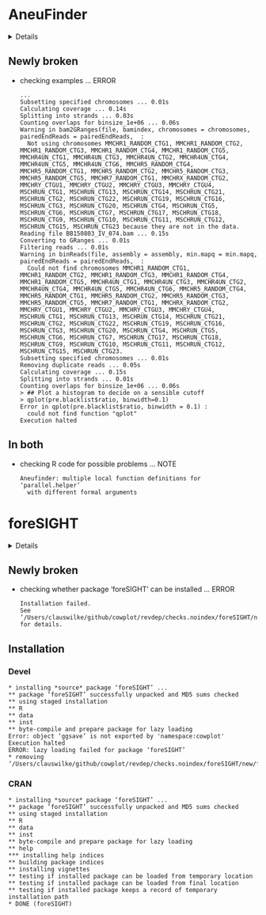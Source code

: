 # AneuFinder

<details>

* Version: 1.12.0
* Source code: https://github.com/cran/AneuFinder
* URL: https://github.com/ataudt/aneufinder.git
* Date/Publication: 2019-05-02
* Number of recursive dependencies: 102

Run `revdep_details(,"AneuFinder")` for more info

</details>

## Newly broken

*   checking examples ... ERROR
    ```
    ...
    Subsetting specified chromosomes ... 0.01s
    Calculating coverage ... 0.14s
    Splitting into strands ... 0.03s
    Counting overlaps for binsize_1e+06 ... 0.06s
    Warning in bam2GRanges(file, bamindex, chromosomes = chromosomes, pairedEndReads = pairedEndReads,  :
      Not using chromosomes MMCHR1_RANDOM_CTG1, MMCHR1_RANDOM_CTG2, MMCHR1_RANDOM_CTG3, MMCHR1_RANDOM_CTG4, MMCHR1_RANDOM_CTG5, MMCHR4UN_CTG1, MMCHR4UN_CTG3, MMCHR4UN_CTG2, MMCHR4UN_CTG4, MMCHR4UN_CTG5, MMCHR4UN_CTG6, MMCHR5_RANDOM_CTG4, MMCHR5_RANDOM_CTG1, MMCHR5_RANDOM_CTG2, MMCHR5_RANDOM_CTG3, MMCHR5_RANDOM_CTG5, MMCHR7_RANDOM_CTG1, MMCHRX_RANDOM_CTG2, MMCHRY_CTGU1, MMCHRY_CTGU2, MMCHRY_CTGU3, MMCHRY_CTGU4, MSCHRUN_CTG1, MSCHRUN_CTG13, MSCHRUN_CTG14, MSCHRUN_CTG21, MSCHRUN_CTG2, MSCHRUN_CTG22, MSCHRUN_CTG19, MSCHRUN_CTG16, MSCHRUN_CTG3, MSCHRUN_CTG20, MSCHRUN_CTG4, MSCHRUN_CTG5, MSCHRUN_CTG6, MSCHRUN_CTG7, MSCHRUN_CTG17, MSCHRUN_CTG18, MSCHRUN_CTG9, MSCHRUN_CTG10, MSCHRUN_CTG11, MSCHRUN_CTG12, MSCHRUN_CTG15, MSCHRUN_CTG23 because they are not in the data.
    Reading file BB150803_IV_074.bam ... 0.15s
    Converting to GRanges ... 0.01s
    Filtering reads ... 0.01s
    Warning in binReads(file, assembly = assembly, min.mapq = min.mapq, pairedEndReads = pairedEndReads,  :
      Could not find chromosomes MMCHR1_RANDOM_CTG1, MMCHR1_RANDOM_CTG2, MMCHR1_RANDOM_CTG3, MMCHR1_RANDOM_CTG4, MMCHR1_RANDOM_CTG5, MMCHR4UN_CTG1, MMCHR4UN_CTG3, MMCHR4UN_CTG2, MMCHR4UN_CTG4, MMCHR4UN_CTG5, MMCHR4UN_CTG6, MMCHR5_RANDOM_CTG4, MMCHR5_RANDOM_CTG1, MMCHR5_RANDOM_CTG2, MMCHR5_RANDOM_CTG3, MMCHR5_RANDOM_CTG5, MMCHR7_RANDOM_CTG1, MMCHRX_RANDOM_CTG2, MMCHRY_CTGU1, MMCHRY_CTGU2, MMCHRY_CTGU3, MMCHRY_CTGU4, MSCHRUN_CTG1, MSCHRUN_CTG13, MSCHRUN_CTG14, MSCHRUN_CTG21, MSCHRUN_CTG2, MSCHRUN_CTG22, MSCHRUN_CTG19, MSCHRUN_CTG16, MSCHRUN_CTG3, MSCHRUN_CTG20, MSCHRUN_CTG4, MSCHRUN_CTG5, MSCHRUN_CTG6, MSCHRUN_CTG7, MSCHRUN_CTG17, MSCHRUN_CTG18, MSCHRUN_CTG9, MSCHRUN_CTG10, MSCHRUN_CTG11, MSCHRUN_CTG12, MSCHRUN_CTG15, MSCHRUN_CTG23.
    Subsetting specified chromosomes ... 0.01s
    Removing duplicate reads ... 0.05s
    Calculating coverage ... 0.15s
    Splitting into strands ... 0.01s
    Counting overlaps for binsize_1e+06 ... 0.06s
    > ## Plot a histogram to decide on a sensible cutoff
    > qplot(pre.blacklist$ratio, binwidth=0.1)
    Error in qplot(pre.blacklist$ratio, binwidth = 0.1) : 
      could not find function "qplot"
    Execution halted
    ```

## In both

*   checking R code for possible problems ... NOTE
    ```
    Aneufinder: multiple local function definitions for ‘parallel.helper’
      with different formal arguments
    ```

# foreSIGHT

<details>

* Version: 0.9.6
* Source code: https://github.com/cran/foreSIGHT
* Date/Publication: 2018-07-10 08:00:26 UTC
* Number of recursive dependencies: 55

Run `revdep_details(,"foreSIGHT")` for more info

</details>

## Newly broken

*   checking whether package ‘foreSIGHT’ can be installed ... ERROR
    ```
    Installation failed.
    See ‘/Users/clauswilke/github/cowplot/revdep/checks.noindex/foreSIGHT/new/foreSIGHT.Rcheck/00install.out’ for details.
    ```

## Installation

### Devel

```
* installing *source* package ‘foreSIGHT’ ...
** package ‘foreSIGHT’ successfully unpacked and MD5 sums checked
** using staged installation
** R
** data
** inst
** byte-compile and prepare package for lazy loading
Error: object ‘ggsave’ is not exported by 'namespace:cowplot'
Execution halted
ERROR: lazy loading failed for package ‘foreSIGHT’
* removing ‘/Users/clauswilke/github/cowplot/revdep/checks.noindex/foreSIGHT/new/foreSIGHT.Rcheck/foreSIGHT’

```
### CRAN

```
* installing *source* package ‘foreSIGHT’ ...
** package ‘foreSIGHT’ successfully unpacked and MD5 sums checked
** using staged installation
** R
** data
** inst
** byte-compile and prepare package for lazy loading
** help
*** installing help indices
** building package indices
** installing vignettes
** testing if installed package can be loaded from temporary location
** testing if installed package can be loaded from final location
** testing if installed package keeps a record of temporary installation path
* DONE (foreSIGHT)

```

